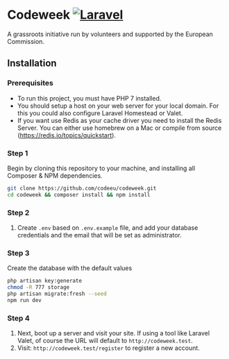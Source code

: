 # Codeweek [![Laravel](https://github.com/codeeu/codeweek/actions/workflows/laravel.yml/badge.svg?branch=master)](https://github.com/codeeu/codeweek/actions/workflows/laravel.yml)

A grassroots initiative run by volunteers and supported by the European Commission.

## Installation

### Prerequisites

* To run this project, you must have PHP 7 installed.
* You should setup a host on your web server for your local domain. For this you could also configure Laravel Homestead or Valet. 
* If you want use Redis as your cache driver you need to install the Redis Server. You can either use homebrew on a Mac or compile from source (https://redis.io/topics/quickstart). 

### Step 1

Begin by cloning this repository to your machine, and installing all Composer & NPM dependencies.

```bash
git clone https://github.com/codeeu/codeweek.git
cd codeweek && composer install && npm install
```

### Step 2

1. Create `.env` based on `.env.example` file, and add your database credentials and the email that will be set as administrator.


### Step 3


Create the database with the default values

```bash
php artisan key:generate
chmod -R 777 storage
php artisan migrate:fresh --seed
npm run dev
```

### Step 4

1. Next, boot up a server and visit your site. If using a tool like Laravel Valet, of course the URL will default to `http://codeweek.test`.
2. Visit: `http://codeweek.test/register` to register a new account.
